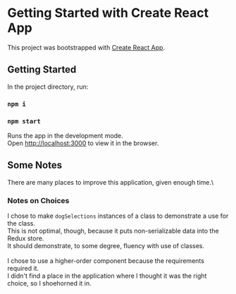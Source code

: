 # Getting Started with Create React App

This project was bootstrapped with [Create React App](https://github.com/facebook/create-react-app).

## Getting Started

In the project directory, run:

### `npm i`

### `npm start`

Runs the app in the development mode.\
Open [http://localhost:3000](http://localhost:3000) to view it in the browser.

## Some Notes

There are many places to improve this application, given enough time.\

### Notes on Choices

I chose to make `dogSelections` instances of a class to demonstrate a use for the class.\
This is not optimal, though, because it puts non-serializable data into the Redux store.\
It should demonstrate, to some degree, fluency with use of classes.\
\
I chose to use a higher-order component because the requirements required it.\
I didn't find a place in the application where I thought it was the right choice, so I shoehorned it in.
